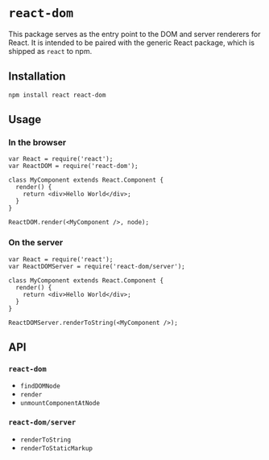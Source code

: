 `react-dom`
===========

This package serves as the entry point to the DOM and server renderers for React. It is intended to be paired with the generic React package, which is shipped as `react` to npm.

Installation
------------

    npm install react react-dom

Usage
-----

### In the browser

    var React = require('react');
    var ReactDOM = require('react-dom');

    class MyComponent extends React.Component {
      render() {
        return <div>Hello World</div>;
      }
    }

    ReactDOM.render(<MyComponent />, node);

### On the server

    var React = require('react');
    var ReactDOMServer = require('react-dom/server');

    class MyComponent extends React.Component {
      render() {
        return <div>Hello World</div>;
      }
    }

    ReactDOMServer.renderToString(<MyComponent />);

API
---

### `react-dom`

-   `findDOMNode`
-   `render`
-   `unmountComponentAtNode`

### `react-dom/server`

-   `renderToString`
-   `renderToStaticMarkup`
